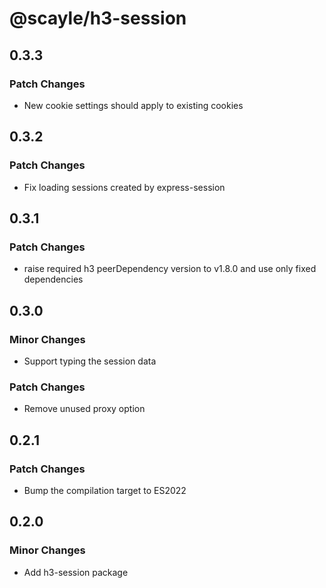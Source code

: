 # @scayle/h3-session

## 0.3.3

### Patch Changes

- New cookie settings should apply to existing cookies

## 0.3.2

### Patch Changes

- Fix loading sessions created by express-session

## 0.3.1

### Patch Changes

- raise required h3 peerDependency version to v1.8.0 and use only fixed dependencies

## 0.3.0

### Minor Changes

- Support typing the session data

### Patch Changes

- Remove unused proxy option

## 0.2.1

### Patch Changes

- Bump the compilation target to ES2022

## 0.2.0

### Minor Changes

- Add h3-session package
